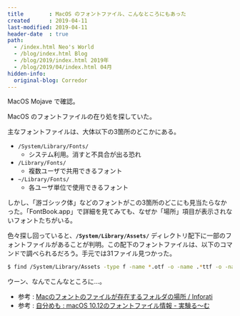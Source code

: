 ```yaml
---
title        : MacOS のフォントファイル、こんなところにもあった
created      : 2019-04-11
last-modified: 2019-04-11
header-date  : true
path:
  - /index.html Neo's World
  - /blog/index.html Blog
  - /blog/2019/index.html 2019年
  - /blog/2019/04/index.html 04月
hidden-info:
  original-blog: Corredor
---
```


MacOS Mojave で確認。

MacOS のフォントファイルの在り処を探していた。

主なフォントファイルは、大体以下の3箇所のどこかにある。

- `/System/Library/Fonts/`
  - システム利用。消すと不具合が出る恐れ
- `/Library/Fonts/`
  - 複数ユーザで共用できるフォント
- `~/Library/Fonts/`
  - 各ユーザ単位で使用できるフォント

しかし、「游ゴシック体」などのフォントがこの3箇所のどこにも見当たらなかった。「FontBook.app」で詳細を見てみても、なぜか「場所」項目が表示されないフォントたちがいる。

色々探し回っていると、**`/System/Library/Assets/`** ディレクトリ配下に一部のフォントファイルがあることが判明。この配下のフォントファイルは、以下のコマンドで調べられるだろう。手元では31ファイル見つかった。

```bash
$ find /System/Library/Assets -type f -name *.otf -o -name .*ttf -o -name *.ttc -o -name *.dfont
```

ウーン、なんでこんなところに…。

- 参考 : [Macのフォントのファイルが存在するフォルダの場所 / Inforati](http://inforati.jp/apple/mac-tips-techniques/system-hints/where-is-the-folder-of-macos-font-file.html)
- 参考 : [自分めも : macOS 10.12のフォントファイル情報 - 実験る～む](http://dslabo.blog4.fc2.com/blog-entry-2375.html)
